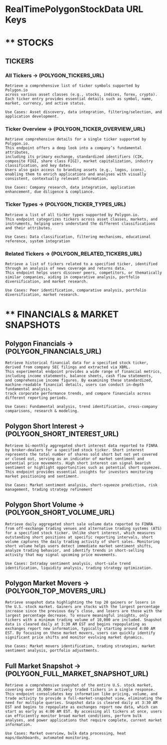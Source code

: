 # RealTimePolygonStockData URL Keys

# ** STOCKS 

## TICKERS 

### All Tickers -> (POLYGON_TICKERS_URL) 

    Retrieve a comprehensive list of ticker symbols supported by Polygon.io 
    across various asset classes (e.g., stocks, indices, forex, crypto). 
    Each ticker entry provides essential details such as symbol, name, market, currency, and active status.
    
    Use Cases: Asset discovery, data integration, filtering/selection, and application development. 

### Ticker Overview -> (POLYGON_TICKER_OVERVIEW_URL) 

    Retrieve comprehensive details for a single ticker supported by Polygon.io. 
    This endpoint offers a deep look into a company’s fundamental attributes, 
    including its primary exchange, standardized identifiers (CIK, composite FIGI, share class FIGI), market capitalization, industry classification, and key dates. 
    Users also gain access to branding assets (e.g., logos, icons), enabling them to enrich applications and analyses with visually consistent, contextually relevant information.
    
    Use Cases: Company research, data integration, application enhancement, due diligence & compliance. 

### Ticker Types -> (POLYGON_TICKER_TYPES_URL) 

    Retrieve a list of all ticker types supported by Polygon.io. 
    This endpoint categorizes tickers across asset classes, markets, and instruments, helping users understand the different classifications and their attributes.

    Use Cases: Data classification, filtering mechanisms, educational reference, system integration 

### Related Tickers -> (POLYGON_RELATED_TICKERS_URL) 

    Retrieve a list of tickers related to a specified ticker, identified through an analysis of news coverage and returns data. 
    This endpoint helps users discover peers, competitors, or thematically similar companies, aiding in comparative analysis, portfolio diversification, and market research.

    Use Cases: Peer identification, comparative analysis, portfolio diversification, market research. 

# ** FINANCIALS & MARKET SNAPSHOTS

## Polygon Financials -> (POLYGON_FINANCIALS_URL) 

    Retrieve historical financial data for a specified stock ticker, derived from company SEC filings and extracted via XBRL. 
    This experimental endpoint provides a wide range of financial metrics, including income statements, balance sheets, cash flow statements, 
    and comprehensive income figures. By examining these standardized, machine-readable financial details, users can conduct in-depth fundamental analysis, 
    track corporate performance trends, and compare financials across different reporting periods.

    Use Cases: Fundamental analysis, trend identification, cross-company comparisons, research & modeling. 

## Polygon Short Interest -> (POLYGON_SHORT_INTEREST_URL)   

    Retrieve bi-monthly aggregated short interest data reported to FINRA by broker-dealers for a specified stock ticker. Short interest represents the total number of shares sold short but not yet covered or closed out, serving as an indicator of market sentiment and potential price movements. High short interest can signal bearish sentiment or highlight opportunities such as potential short squeezes. This endpoint provides essential insights for investors monitoring market positioning and sentiment.

    Use Cases: Market sentiment analysis, short-squeeze prediction, risk management, trading strategy refinement 

## Polygon Short Volume -> (POLYGON_SHORT_VOLUME_URL) 

    Retrieve daily aggregated short sale volume data reported to FINRA from off-exchange trading venues and alternative trading systems (ATS) for a specified stock ticker. Unlike short interest, which measures outstanding short positions at specific reporting intervals, short volume captures the daily trading activity of short sales. Monitoring short volume helps users detect immediate market sentiment shifts, analyze trading behavior, and identify trends in short-selling activity that may signal upcoming price movements.

    Use Cases: Intraday sentiment analysis, short-sale trend identification, liquidity analysis, trading strategy optimization.

## Polygon Market Movers -> (POLYGON_TOP_MOVERS_URL) 

    Retrieve snapshot data highlighting the top 20 gainers or losers in the U.S. stock market. Gainers are stocks with the largest percentage increase since the previous day’s close, and losers are those with the largest percentage decrease. To ensure meaningful insights, only tickers with a minimum trading volume of 10,000 are included. Snapshot data is cleared daily at 3:30 AM EST and begins repopulating as exchanges report new information, typically starting around 4:00 AM EST. By focusing on these market movers, users can quickly identify significant price shifts and monitor evolving market dynamics.

    Use Cases: Market movers identification, trading strategies, market sentiment analysis, portfolio adjustments.

## Full Market Snapshot -> (POLYGON_FULL_MARKET_SNAPSHOT_URL) 

    Retrieve a comprehensive snapshot of the entire U.S. stock market, covering over 10,000+ actively traded tickers in a single response. This endpoint consolidates key information like pricing, volume, and trade activity to provide a full-market-snapshot view, eliminating the need for multiple queries. Snapshot data is cleared daily at 3:30 AM EST and begins to repopulate as exchanges report new data, which can start as early as 4:00 AM EST. By accessing all tickers at once, users can efficiently monitor broad market conditions, perform bulk analyses, and power applications that require complete, current market information.

    Use Cases: Market overview, bulk data processing, heat maps/dashboards, automated monitoring.

